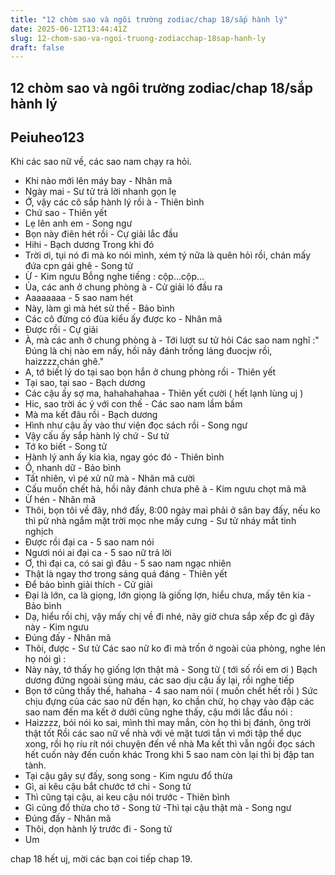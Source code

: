 ```yaml
---
title: "12 chòm sao và ngôi trường zodiac/chap 18/sắp hành lý"
date: 2025-06-12T13:44:41Z
slug: 12-chom-sao-va-ngoi-truong-zodiacchap-18sap-hanh-ly
draft: false
---
```


## 12 chòm sao và ngôi trường zodiac/chap 18/sắp hành lý

## Peiuheo123

Khi các sao nữ về, các sao nam chạy ra hỏi.
- Khi nào mới lên máy bay - Nhân mã
- Ngày mai - Sư tử trả lời nhanh gọn lẹ
- Ớ, vậy các cô sắp hành lý rồi à - Thiên bình
- Chứ sao - Thiên yết
- Lẹ lên anh em - Song ngư
- Bọn này điên hét rồi - Cự giải lắc đầu
- Hihi - Bạch dương
Trong khi đó
- Trời ơi, tụi nó đi mà ko nói mình, xém tý nữa là quên hỏi rồi, chán mấy đứa cpn gái ghê - Song tử
- Ừ - Kim ngưu
Bỗng nghe tiếng : cộp...cộp...
- Ủa, các anh ở chung phòng à - Cử giải ló đầu ra
- Aaaaaaaa  - 5 sao nam hét
- Này, làm gì mà hét sử thế - Bảo bình
- Các cô đừng có đùa kiểu ấy được ko - Nhân mã
- Được rồi - Cự giải
- À, mà các anh ở chung phòng à - Tới lượt sư tử hỏi
Các sao nam nghĩ :" Đúng là chị nào em nấy, hồi nãy đánh trống lảng đuocjw rồi, haizzzz,chán ghê."
- A, tớ biết lý do tại sao bọn hắn ở chung phòng rồi - Thiên yết
- Tại sao, tại sao - Bạch dương
- Các cậu ấy sợ ma, hahahahahaa - Thiên yết cười ( hết lạnh lùng uj )
- Hic, sao trời ác ý với con thế - Các sao nam lầm bầm
- Mà ma kết đâu rồi - Bạch dương
- Hình như cậu ấy vào thư viện đọc sách rồi - Song ngư
- Vậy cấu ấy sắp hành lý chứ - Sư tử
- Tớ ko biết - Song tử
- Hành lý anh ấy kia kìa, ngay góc đó - Thiên bình
- Ồ, nhanh dữ - Bảo bình
- Tất nhiên, vì pé xử nữ mà - Nhân mã cười
- Cấu muốn chết hả, hồi nãy đánh chưa phê à - Kim ngưu chọt mã mã
- Ừ hén - Nhân mã
- Thôi, bọn tôi về đây, nhớ đấy, 8:00 ngày mai phải ở sân bay đấy, nếu ko thì pử nhà ngắm mặt trời mọc nhe mấy cưng - Sư tử nháy mắt tinh nghịch
- Được rồi đại ca - 5 sao nam nói
- Ngươi nói ai đại ca - 5 sao nữ trả lời
- Ơ, thì đại ca, có sai gì đâu - 5 sao nam ngạc nhiên
- Thật là ngay thơ trong sáng quá đáng - Thiên yết
- Để bảo bình giải thích - Cử giải
- Đại là lớn, ca là giọng, lớn giọng là giống lợn, hiểu chưa, mấy tên kia - Bảo bình
- Dạ, hiểu rồi chị, vậy mấy chị về đi nhé, nãy giờ chưa sắp xếp đc gì đây này - Kim ngưu
- Đúng đấy - Nhân mã
- Thôi, được - Sư tử
Các sao nữ ko đi mà trốn ở ngoài của phòng, nghe lén họ nói gì :
- Này này, tớ thấy họ giống lợn thật mà - Song tử ( tới số rồi em ơi )
Bạch dương đứng ngoài sùng máu, các sao dịu cậu ấy lại, rồi nghe tiếp
- Bọn tớ cũng thấy thế, hahaha - 4 sao nam nói ( muốn chết hết rồi )
Sức chịu đựng của các sao nữ đến hạn, ko chần chừ, họ chạy vào đập các sao nam đến ma kết ở dưới cũng nghe thấy, cậu mới lắc đầu nói :
- Haizzzz, bói nói ko sai, mình thì may mắn, còn họ thì bị đánh, ông trời thật tốt
Rồi các sao nữ về nhà với vẻ mặt tươi tắn vì mới tập thể dục xong, rồi họ ríu rít nói chuyện đến về nhà
Ma kết thì vẫn ngồi đọc sách hết cuốn này đến cuốn khác
Trong khi 5 sao nam còn lại thì bị đập tan tành.
- Tại cậu gây sự đấy, song song - Kim ngưu đổ thừa
- Gì, ai kêu cậu bắt chước tớ chi - Song tử
- Thì cũng tại cậu, ai keu cậu nói trước - Thiên bình
- Gì cũng đổ thừa cho tớ - Song tử
-Thì tại cậu thật mà - Song ngư
- Đúng đấy - Nhân mã
- Thôi, dọn hành lý trước đi - Song tử
- Um
 
chap 18 hết uj, mời các bạn coi tiếp chap 19.